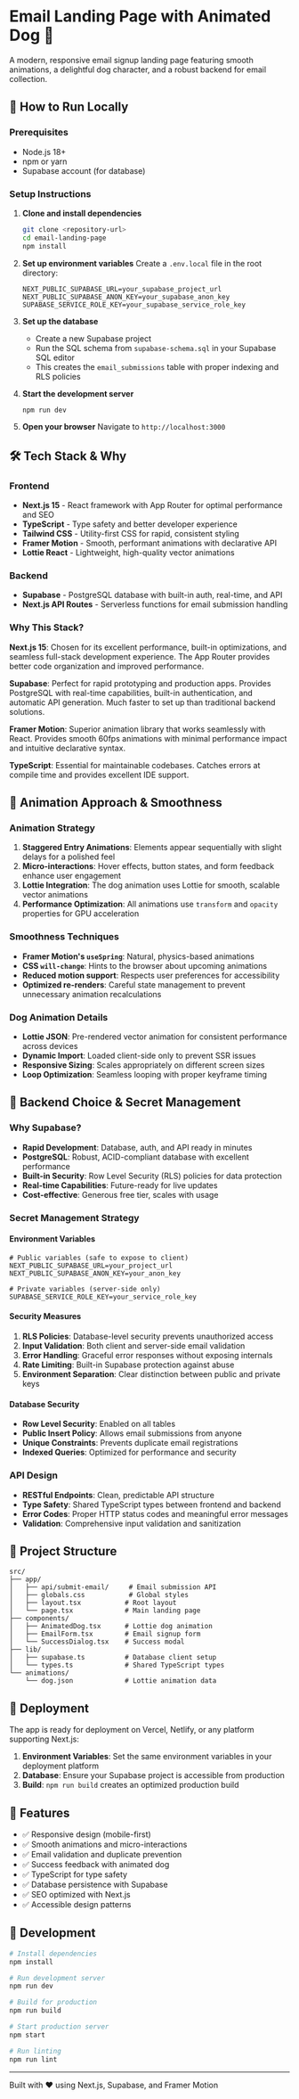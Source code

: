 # Email Landing Page with Animated Dog 🐾

A modern, responsive email signup landing page featuring smooth animations, a delightful dog character, and a robust backend for email collection.

## 🚀 How to Run Locally

### Prerequisites
- Node.js 18+ 
- npm or yarn
- Supabase account (for database)

### Setup Instructions

1. **Clone and install dependencies**
   ```bash
   git clone <repository-url>
   cd email-landing-page
   npm install
   ```

2. **Set up environment variables**
   Create a `.env.local` file in the root directory:
   ```env
   NEXT_PUBLIC_SUPABASE_URL=your_supabase_project_url
   NEXT_PUBLIC_SUPABASE_ANON_KEY=your_supabase_anon_key
   SUPABASE_SERVICE_ROLE_KEY=your_supabase_service_role_key
   ```

3. **Set up the database**
   - Create a new Supabase project
   - Run the SQL schema from `supabase-schema.sql` in your Supabase SQL editor
   - This creates the `email_submissions` table with proper indexing and RLS policies

4. **Start the development server**
   ```bash
   npm run dev
   ```

5. **Open your browser**
   Navigate to `http://localhost:3000`

## 🛠 Tech Stack & Why

### Frontend
- **Next.js 15** - React framework with App Router for optimal performance and SEO
- **TypeScript** - Type safety and better developer experience
- **Tailwind CSS** - Utility-first CSS for rapid, consistent styling
- **Framer Motion** - Smooth, performant animations with declarative API
- **Lottie React** - Lightweight, high-quality vector animations

### Backend
- **Supabase** - PostgreSQL database with built-in auth, real-time, and API
- **Next.js API Routes** - Serverless functions for email submission handling

### Why This Stack?

**Next.js 15**: Chosen for its excellent performance, built-in optimizations, and seamless full-stack development experience. The App Router provides better code organization and improved performance.

**Supabase**: Perfect for rapid prototyping and production apps. Provides PostgreSQL with real-time capabilities, built-in authentication, and automatic API generation. Much faster to set up than traditional backend solutions.

**Framer Motion**: Superior animation library that works seamlessly with React. Provides smooth 60fps animations with minimal performance impact and intuitive declarative syntax.

**TypeScript**: Essential for maintainable codebases. Catches errors at compile time and provides excellent IDE support.

## 🎨 Animation Approach & Smoothness

### Animation Strategy
1. **Staggered Entry Animations**: Elements appear sequentially with slight delays for a polished feel
2. **Micro-interactions**: Hover effects, button states, and form feedback enhance user engagement
3. **Lottie Integration**: The dog animation uses Lottie for smooth, scalable vector animations
4. **Performance Optimization**: All animations use `transform` and `opacity` properties for GPU acceleration

### Smoothness Techniques
- **Framer Motion's `useSpring`**: Natural, physics-based animations
- **CSS `will-change`**: Hints to the browser about upcoming animations
- **Reduced motion support**: Respects user preferences for accessibility
- **Optimized re-renders**: Careful state management to prevent unnecessary animation recalculations

### Dog Animation Details
- **Lottie JSON**: Pre-rendered vector animation for consistent performance across devices
- **Dynamic Import**: Loaded client-side only to prevent SSR issues
- **Responsive Sizing**: Scales appropriately on different screen sizes
- **Loop Optimization**: Seamless looping with proper keyframe timing

## 🔐 Backend Choice & Secret Management

### Why Supabase?
- **Rapid Development**: Database, auth, and API ready in minutes
- **PostgreSQL**: Robust, ACID-compliant database with excellent performance
- **Built-in Security**: Row Level Security (RLS) policies for data protection
- **Real-time Capabilities**: Future-ready for live updates
- **Cost-effective**: Generous free tier, scales with usage

### Secret Management Strategy

#### Environment Variables
```env
# Public variables (safe to expose to client)
NEXT_PUBLIC_SUPABASE_URL=your_project_url
NEXT_PUBLIC_SUPABASE_ANON_KEY=your_anon_key

# Private variables (server-side only)
SUPABASE_SERVICE_ROLE_KEY=your_service_role_key
```

#### Security Measures
1. **RLS Policies**: Database-level security prevents unauthorized access
2. **Input Validation**: Both client and server-side email validation
3. **Error Handling**: Graceful error responses without exposing internals
4. **Rate Limiting**: Built-in Supabase protection against abuse
5. **Environment Separation**: Clear distinction between public and private keys

#### Database Security
- **Row Level Security**: Enabled on all tables
- **Public Insert Policy**: Allows email submissions from anyone
- **Unique Constraints**: Prevents duplicate email registrations
- **Indexed Queries**: Optimized for performance and security

### API Design
- **RESTful Endpoints**: Clean, predictable API structure
- **Type Safety**: Shared TypeScript types between frontend and backend
- **Error Codes**: Proper HTTP status codes and meaningful error messages
- **Validation**: Comprehensive input validation and sanitization

## 📁 Project Structure

```
src/
├── app/
│   ├── api/submit-email/     # Email submission API
│   ├── globals.css           # Global styles
│   ├── layout.tsx           # Root layout
│   └── page.tsx             # Main landing page
├── components/
│   ├── AnimatedDog.tsx      # Lottie dog animation
│   ├── EmailForm.tsx        # Email signup form
│   └── SuccessDialog.tsx    # Success modal
├── lib/
│   ├── supabase.ts          # Database client setup
│   └── types.ts             # Shared TypeScript types
└── animations/
    └── dog.json             # Lottie animation data
```

## 🚀 Deployment

The app is ready for deployment on Vercel, Netlify, or any platform supporting Next.js:

1. **Environment Variables**: Set the same environment variables in your deployment platform
2. **Database**: Ensure your Supabase project is accessible from production
3. **Build**: `npm run build` creates an optimized production build

## 🎯 Features

- ✅ Responsive design (mobile-first)
- ✅ Smooth animations and micro-interactions
- ✅ Email validation and duplicate prevention
- ✅ Success feedback with animated dog
- ✅ TypeScript for type safety
- ✅ Database persistence with Supabase
- ✅ SEO optimized with Next.js
- ✅ Accessible design patterns

## 🔧 Development

```bash
# Install dependencies
npm install

# Run development server
npm run dev

# Build for production
npm run build

# Start production server
npm start

# Run linting
npm run lint
```

---

Built with ❤️ using Next.js, Supabase, and Framer Motion